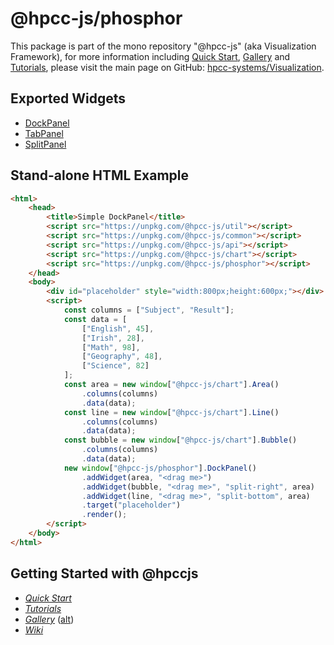 # @hpcc-js/phosphor
This package is part of the mono repository "@hpcc-js" (aka Visualization Framework), for more information including [Quick Start](https://github.com/hpcc-systems/Visualization/wiki/Quick-Start), [Gallery](https://raw.githack.com/hpcc-systems/Visualization/trunk/demos/gallery/gallery.html) and [Tutorials](https://github.com/hpcc-systems/Visualization/wiki/Tutorials), please visit the main page on GitHub:  [hpcc-systems/Visualization](https://github.com/hpcc-systems/Visualization).

## Exported Widgets
* [DockPanel](https://raw.githack.com/hpcc-systems/Visualization/trunk/demos/gallery/playground.html?./samples/layout/Dock%20Panel.js)
* [TabPanel](https://raw.githack.com/hpcc-systems/Visualization/trunk/demos/gallery/playground.html?./samples/layout/TabPanel.js)
* [SplitPanel](https://raw.githack.com/hpcc-systems/Visualization/trunk/demos/gallery/playground.html?./samples/layout/SplitPanel.js)

## Stand-alone HTML Example
```html
<html>
    <head>
        <title>Simple DockPanel</title>
        <script src="https://unpkg.com/@hpcc-js/util"></script>
        <script src="https://unpkg.com/@hpcc-js/common"></script>
        <script src="https://unpkg.com/@hpcc-js/api"></script>
        <script src="https://unpkg.com/@hpcc-js/chart"></script>
        <script src="https://unpkg.com/@hpcc-js/phosphor"></script>
    </head>
    <body>
        <div id="placeholder" style="width:800px;height:600px;"></div>
        <script>
            const columns = ["Subject", "Result"];
            const data = [
                ["English", 45],
                ["Irish", 28],
                ["Math", 98],
                ["Geography", 48],
                ["Science", 82]
            ];
            const area = new window["@hpcc-js/chart"].Area()
                .columns(columns)
                .data(data);
            const line = new window["@hpcc-js/chart"].Line()
                .columns(columns)
                .data(data);
            const bubble = new window["@hpcc-js/chart"].Bubble()
                .columns(columns)
                .data(data);
            new window["@hpcc-js/phosphor"].DockPanel()
                .addWidget(area, "<drag me>")
                .addWidget(bubble, "<drag me>", "split-right", area)
                .addWidget(line, "<drag me>", "split-bottom", area)
                .target("placeholder")
                .render();
        </script>
    </body>
</html>
```

## Getting Started with @hpccjs
* _[Quick Start](https://github.com/hpcc-systems/Visualization/wiki/Quick-Start)_
* _[Tutorials](https://github.com/hpcc-systems/Visualization/wiki/Tutorials)_
* _[Gallery](https://raw.githack.com/hpcc-systems/Visualization/trunk/demos/gallery/gallery.html)_ ([alt](https://rawgit.com/hpcc-systems/Visualization/trunk/demos/gallery/gallery.html))
* _[Wiki](https://github.com/hpcc-systems/Visualization/wiki)_
